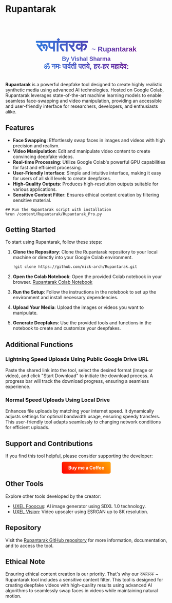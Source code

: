 # Rupantarak

<div style='text-align: center;'>    
  <h1 style='font-family: Andika, sans-serif; font-size: 50px; background: -webkit-linear-gradient(left, #2196f3, #800080); -webkit-background-clip: text; -webkit-text-fill-color: transparent;'>
    <span style='color: #ff0066;'>र</span><span style='color: #ff6f00;'>ू</span><span style='color: #ffjd00;'>प</span><span style='color: #4caf50;'>ा</span><span style='color: #2196f3;'>ं</span><span style='color: #9c27b0;'>त</span><span style='color: #ff5722;'>र</span><span style='color: #FFC0CB;'>क</span> 
    <span style='color: #2196f3; font-size: 22px;'>~ Rupantarak</span>
    <br>
    <span style='font-size: 18px;'>By Vishal Sharma</span>
    <br>
    <span style='color: #ff0066; font-size: 22px;'>ॐ नमः पार्वती पतये, हर-हर महादेव:</span>
  </h1>
</div>

**Rupantarak** is a powerful deepfake tool designed to create highly realistic synthetic media using advanced AI technologies. Hosted on Google Colab, Rupantarak leverages state-of-the-art machine learning models to enable seamless face-swapping and video manipulation, providing an accessible and user-friendly interface for researchers, developers, and enthusiasts alike.





## Features

- **Face Swapping**: Effortlessly swap faces in images and videos with high precision and realism.
- **Video Manipulation**: Edit and manipulate video content to create convincing deepfake videos.
- **Real-time Processing**: Utilize Google Colab's powerful GPU capabilities for fast and efficient processing.
- **User-Friendly Interface**: Simple and intuitive interface, making it easy for users of all skill levels to create deepfakes.
- **High-Quality Outputs**: Produces high-resolution outputs suitable for various applications.
- **Sensitive Content Filter**: Ensures ethical content creation by filtering sensitive material.
```
## Run the Rupantarak script with installation
%run /content/Rupantarak/Rupantarak_Pro.py
```
## Getting Started

To start using Rupantarak, follow these steps:

1. **Clone the Repository**: Clone the Rupantarak repository to your local machine or directly into your Google Colab environment.
    ```sh
    !git clone https://github.com/nick-arch/Rupantarak.git
    ```

2. **Open the Colab Notebook**: Open the provided Colab notebook in your browser.
    [Rupantarak Colab Notebook](https://colab.research.google.com/drive/1uxP9naW2JSYjrwRH0j1SiObex_5ETATN?usp=sharing)

3. **Run the Setup**: Follow the instructions in the notebook to set up the environment and install necessary dependencies.

4. **Upload Your Media**: Upload the images or videos you want to manipulate.

5. **Generate Deepfakes**: Use the provided tools and functions in the notebook to create and customize your deepfakes.
## Additional Functions

### Lightning Speed Uploads Using Public Google Drive URL
Paste the shared link into the tool, select the desired format (image or video), and click "Start Download" to initiate the download process. A progress bar will track the download progress, ensuring a seamless experience.

### Normal Speed Uploads Using Local Drive
Enhances file uploads by matching your internet speed. It dynamically adjusts settings for optimal bandwidth usage, ensuring speedy transfers. This user-friendly tool adapts seamlessly to changing network conditions for efficient uploads.

## Support and Contributions

If you find this tool helpful, please consider supporting the developer:

<div style="text-align: center; margin: 20px 0;">
  <a href="https://www.paypal.com/ncp/payment/7LSWLVQVCLGB6" target="_blank" style="background: linear-gradient(45deg, #FF0000, #FFA500); color: white; padding: 10px 20px; border-radius: 5px; text-decoration: none; font-weight: bold;">Buy me a Coffee</a>
</div>

## Other Tools

Explore other tools developed by the creator:

- [UXEL Fooocus](https://colab.research.google.com/drive/1ch7vpHFFdkc4W48xDO3bgLMzhuGMgd8-?usp=sharing&authuser=2): AI image generator using SDXL 1.0 technology.
- [UXEL Vision](https://colab.research.google.com/drive/1y_JpEVZuQre_x2DjQ80egg9R0BVuj2wT?usp=sharing#forceEdit=true&sandboxMode=true&scrollTo=z_MMwRYGArTe): Video upscaler using ESRGAN up to 8K resolution.

## Repository

Visit the [Rupantarak GitHub repository](https://github.com/nick-arch/Rupantarak.git) for more information, documentation, and to access the tool.

## Ethical Note

Ensuring ethical content creation is our priority. That's why our रूपांतरक ~ Rupantarak tool includes a sensitive content filter. This tool is designed for creating deepfake videos with high-quality results using advanced AI algorithms to seamlessly swap faces in videos while maintaining natural motion.


